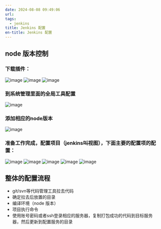 ```yaml
---
date: 2024-08-08 09:49:06
url: 
tags: 
  - jenkins
title: Jenkins 配置
en-title: Jenkins 配置
---
```



## node 版本控制

### 下载插件：

![image](/image/jenkins/1.png)
![image](/image/jenkins/2.png)
![image](/image/jenkins/3.png)

### 到系统管理里面的全局工具配置

![image](/image/jenkins/4.png)

### 添加相应的node版本

![image](/image/jenkins/5.png)

### 准备工作完成，配置项目（jenkins叫视图），下面主要的配置项的配置：

![image](/image/jenkins/6.png)
![image](/image/jenkins/7.png)
![image](/image/jenkins/8.png)
![image](/image/jenkins/9.png)
![image](/image/jenkins/10.png)

##  整体的配置流程

- git/svn等代码管理工具拉去代码
- 确定拉去后放置的目录
- 编译环境（node 版本）
- 项目执行命令
- 使用账号密码或者ssh登录相应的服务器，复制打包成功的代码到目标服务器，然后更新到配置服务的目录
